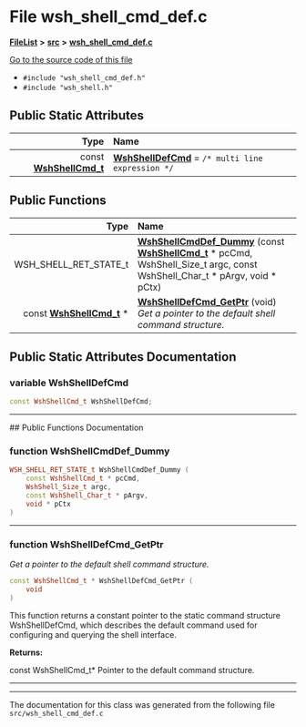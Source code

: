 

# File wsh\_shell\_cmd\_def.c



[**FileList**](files.md) **>** [**src**](dir_68267d1309a1af8e8297ef4c3efbcdba.md) **>** [**wsh\_shell\_cmd\_def.c**](wsh__shell__cmd__def_8c.md)

[Go to the source code of this file](wsh__shell__cmd__def_8c_source.md)



* `#include "wsh_shell_cmd_def.h"`
* `#include "wsh_shell.h"`























## Public Static Attributes

| Type | Name |
| ---: | :--- |
|  const [**WshShellCmd\_t**](wsh__shell__cmd_8h.md#typedef-wshshellcmd_t) | [**WshShellDefCmd**](#variable-wshshelldefcmd)   = `/* multi line expression */`<br> |














## Public Functions

| Type | Name |
| ---: | :--- |
|  WSH\_SHELL\_RET\_STATE\_t | [**WshShellCmdDef\_Dummy**](#function-wshshellcmddef_dummy) (const [**WshShellCmd\_t**](wsh__shell__cmd_8h.md#typedef-wshshellcmd_t) \* pcCmd, WshShell\_Size\_t argc, const WshShell\_Char\_t \* pArgv, void \* pCtx) <br> |
|  const [**WshShellCmd\_t**](wsh__shell__cmd_8h.md#typedef-wshshellcmd_t) \* | [**WshShellDefCmd\_GetPtr**](#function-wshshelldefcmd_getptr) (void) <br>_Get a pointer to the default shell command structure._  |




























## Public Static Attributes Documentation




### variable WshShellDefCmd 

```C++
const WshShellCmd_t WshShellDefCmd;
```




<hr>
## Public Functions Documentation




### function WshShellCmdDef\_Dummy 

```C++
WSH_SHELL_RET_STATE_t WshShellCmdDef_Dummy (
    const WshShellCmd_t * pcCmd,
    WshShell_Size_t argc,
    const WshShell_Char_t * pArgv,
    void * pCtx
) 
```




<hr>



### function WshShellDefCmd\_GetPtr 

_Get a pointer to the default shell command structure._ 
```C++
const WshShellCmd_t * WshShellDefCmd_GetPtr (
    void
) 
```



This function returns a constant pointer to the static command structure WshShellDefCmd, which describes the default command used for configuring and querying the shell interface.




**Returns:**

const WshShellCmd\_t\* Pointer to the default command structure. 





        

<hr>

------------------------------
The documentation for this class was generated from the following file `src/wsh_shell_cmd_def.c`

